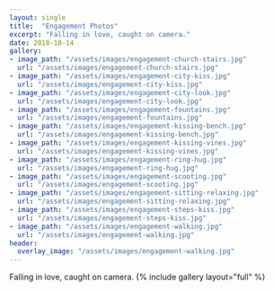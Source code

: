 ```yaml
---
layout: single
title:  "Engagement Photos"
excerpt: "Falling in love, caught on camera."
date: 2018-10-14
gallery:
- image_path: "/assets/images/engagement-church-stairs.jpg"
  url: "/assets/images/engagement-church-stairs.jpg"
- image_path: "/assets/images/engagement-city-kiss.jpg"
  url: "/assets/images/engagement-city-kiss.jpg"
- image_path: "/assets/images/engagement-city-look.jpg"
  url: "/assets/images/engagement-city-look.jpg"
- image_path: "/assets/images/engagement-fountains.jpg"
  url: "/assets/images/engagement-fountains.jpg"
- image_path: "/assets/images/engagement-kissing-bench.jpg"
  url: "/assets/images/engagement-kissing-bench.jpg"
- image_path: "/assets/images/engagement-kissing-vines.jpg"
  url: "/assets/images/engagement-kissing-vines.jpg"
- image_path: "/assets/images/engagement-ring-hug.jpg"
  url: "/assets/images/engagement-ring-hug.jpg"
- image_path: "/assets/images/engagement-scooting.jpg"
  url: "/assets/images/engagement-scooting.jpg"
- image_path: "/assets/images/engagement-sitting-relaxing.jpg"
  url: "/assets/images/engagement-sitting-relaxing.jpg"
- image_path: "/assets/images/engagement-steps-kiss.jpg"
  url: "/assets/images/engagement-steps-kiss.jpg"
- image_path: "/assets/images/engagement-walking.jpg"
  url: "/assets/images/engagement-walking.jpg"
header:
  overlay_image: "/assets/images/engagement-walking.jpg"
---
```

Falling in love, caught on camera.
{% include gallery layout="full" %}

